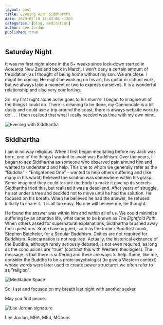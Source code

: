 ```yaml
---
layout: post
title: Evening with Siddhartha
date: 2020-05-10 14:43:00 +1200
categories: [blog, meditation]
author: Lee Jordan
published: true
---
```


<h2>Saturday Night</h2>

<p>It was my first night alone in the 6+ weeks since lock-down started in Aotearoa New Zealand back in March. I won't deny a certain amount of trepidation, as I thought of being home without my son. We are close. I might be coding. He might be working on his art, his guitar or school work, but we always take a moment or two to express ourselves. It is a wonderful relationship and also very comforting.</p>

<p>So, my first night alone as he goes to his mum's! I began to imagine all of the things I could do. There is cleaning to be done, my Cannondale is a bit dusty and could use a trip around the coast, there is always website work to do . . . I then realised that what I really needed was time with my own mind.</p>

<img class="img-border" src="https://cryptograph.co.nz/public/assets/images/evening-with-siddhartha.jpg" alt="Evening with Siddhartha">

<h2>Siddhartha</h2>

<p>I am in no way religious. When I first began meditating before my Jack was born, one of the things I wanted to avoid was Buddhism. Over the years, I began to see Siddhartha as someone who observed pain around him and wanted to understand and help. This one to whom we generally refer as the "Buddha" - "Enlightened One" - wanted to help others suffering and (like many in his world) believed the solution was somewhere within his grasp. Some imagined they could torture the body to make it give up its secrets. Siddhartha tried this, but realised it was a dead-end. After years of struggle, he sat under a tree and decided not to move until he had the solution. He focused on his breath. When he believed he had the answer, he refused initially to share it. It is all too easy. No one will believe me, he thought. </p>

<p>He found the answer was within him and within all of us. We could minimise suffering by an attentive life, what came to be known as <i>The Eightfold Path</i>. When others asked for supernatural explanations, Siddhartha brushed away their questions. Some have argued, such as the former Buddhist monk, Stephen Batchelor, for a Secular Buddhism. Deities are not required for Buddhism. Reincarnation is not required. Actually, the historical existence of the Buddha, although rarely seriously debated, is not even required, as long as the conclusions are "true" (contrast this with Western theologies). The message is that there is suffering and there are ways to help. Some, like me, consider the Buddha to be a proto-psychologist (to give a Western context) whose words were later used to create power structures we often refer to as "religion".</p>

<img class="img-border" src="https://cryptograph.co.nz/public/assets/images/meditation-space.jpg" alt="Meditation Space">

<p>So, I sat and focused on my breath last night with another seeker.</p>

<p>May you find peace.</p>

<img src="https://cryptograph.co.nz/public/assets/images/lee-jordan.png" alt="Lee Jordan signature">

Lee Jordan, MBA, MEd, MCouns
